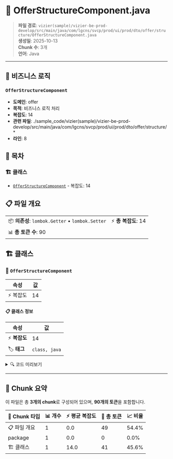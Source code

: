 # 📄 OfferStructureComponent.java

> **파일 경로**: `vizier(sample)/vizier-be-prod-develop/src/main/java/com/lgcns/svcp/prod/ui/prod/dto/offer/structure/OfferStructureComponent.java`  
> **생성일**: 2025-10-13  
> **Chunk 수**: 3개  
> **언어**: Java
---



## 💼 비즈니스 로직

### `OfferStructureComponent`
- **도메인**: offer
- **목적**: 비즈니스 로직 처리
- **복잡도**: 14
- **관련 파일**: ./sample_code/vizier(sample)/vizier-be-prod-develop/src/main/java/com/lgcns/svcp/prod/ui/prod/dto/offer/structure/*
- **라인**: 8


## 📑 목차

### 🏗️ 클래스
- [`OfferStructureComponent`](#class-offerstructurecomponent) - 복잡도: 14

## 📋 파일 개요

| | |
|--|--|
| 📦 **의존성**: `lombok.Getter` • `lombok.Setter` | ⚡ **총 복잡도**: 14 |
| 📊 **총 토큰 수**: 90 |  |



## 🏗️ 클래스

### <a id="class-offerstructurecomponent"></a>🎯 `OfferStructureComponent`

| 속성 | 값 |
|------|----|
| ⚡ 복잡도 | 14 |



#### 📋 클래스 정보

| 속성 | 값 |
|------|----|
| ⚡ **복잡도** | 14 || 📍 **라인 범위** | 8-8 |
| 🏷️ **태그** | `class, java` |

<details>
<summary>🔍 코드 미리보기</summary>

```java
public class OfferStructureComponent {
    private String mctgrItemCode;
    private String mctgrItemName;
    private String itemCode;
    private String itemCodeName;
    private String objUuid;
    private String objCode;
    private String objName;
    private String validStartDtm;
    private String validEndDtm;
    private String relationValidStartDtm;
    private String relationValidEndDtm;
    private String strcTypeCode;
}...
```

**Chunk 정보**
- 🆔 **ID**: `86fdc3987bda`
- 📍 **라인**: 8-8
- 📊 **토큰**: 41
- 🏷️ **태그**: `class, java`

</details>

---





## 🧩 Chunk 요약

이 파일은 총 **3개의 chunk**로 구성되어 있으며, **90개의 토큰**을 포함합니다.

| 🧩 Chunk 타입 | 📊 개수 | ⚡ 평균 복잡도 | 📝 총 토큰 | 📈 비율 |
|---------------|--------|-------------|----------|--------|
| 📋 파일 개요 | 1 | 0.0 | 49 | 54.4% |
| package | 1 | 0.0 | 0 | 0.0% |
| 🏗️ 클래스 | 1 | 14.0 | 41 | 45.6% |

